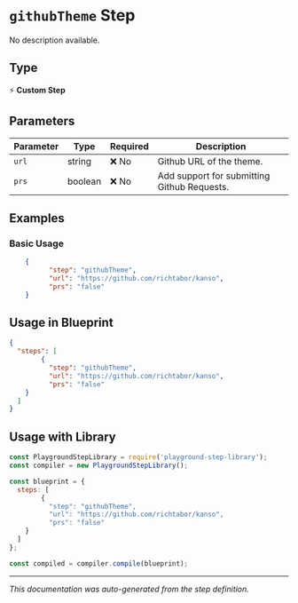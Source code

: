 # `githubTheme` Step

No description available.

## Type
⚡ **Custom Step**

## Parameters

| Parameter | Type | Required | Description |
|-----------|------|----------|-------------|
| `url` | string | ❌ No | Github URL of the theme. |
| `prs` | boolean | ❌ No | Add support for submitting Github Requests. |


## Examples

### Basic Usage
```json
    {
          "step": "githubTheme",
          "url": "https://github.com/richtabor/kanso",
          "prs": "false"
    }
```

## Usage in Blueprint

```json
{
  "steps": [
        {
          "step": "githubTheme",
          "url": "https://github.com/richtabor/kanso",
          "prs": "false"
    }
  ]
}
```

## Usage with Library

```javascript
const PlaygroundStepLibrary = require('playground-step-library');
const compiler = new PlaygroundStepLibrary();

const blueprint = {
  steps: [
        {
          "step": "githubTheme",
          "url": "https://github.com/richtabor/kanso",
          "prs": "false"
    }
  ]
};

const compiled = compiler.compile(blueprint);
```

---

*This documentation was auto-generated from the step definition.*
